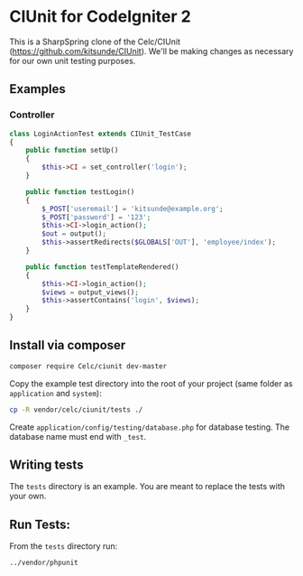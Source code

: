 # CIUnit for CodeIgniter 2

This is a SharpSpring clone of the Celc/CIUnit (https://github.com/kitsunde/CIUnit). We'll be making changes as necessary for our own unit testing purposes.

## Examples

### Controller

```php
class LoginActionTest extends CIUnit_TestCase
{
    public function setUp()
    {
        $this->CI = set_controller('login');
    }

    public function testLogin()
    {
        $_POST['useremail'] = 'kitsunde@example.org';
        $_POST['password'] = '123';
        $this->CI->login_action();
        $out = output();
        $this->assertRedirects($GLOBALS['OUT'], 'employee/index');
    }

    public function testTemplateRendered()
    {
        $this->CI->login_action();
        $views = output_views();
        $this->assertContains('login', $views);
    }
}
```

## Install via composer

```bash
composer require Celc/ciunit dev-master
```

Copy the example test directory into the root of your project (same folder as `application` and `system`):

```bash
cp -R vendor/celc/ciunit/tests ./
```

Create `application/config/testing/database.php` for database testing. The database name must end with `_test`.

## Writing tests

The `tests` directory is an example. You are meant to replace the tests with your own.

## Run Tests:

From the `tests` directory run:

```bash
../vendor/phpunit
```
